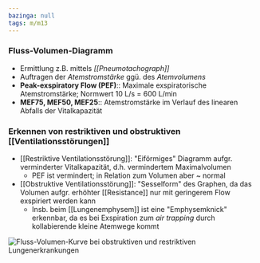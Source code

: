 ```yaml
---
bazinga: null
tags: m/m13
---
```

### Fluss-Volumen-Diagramm
- Ermittlung z.B. mittels *[[Pneumotachograph]]*
- Auftragen der *Atemstromstärke* ggü. des *Atemvolumens*
- **Peak-exspiratory Flow (PEF)**:: Maximale exspiratorische Atemstromstärke; Normwert 10 L/s = 600 L/min
- **MEF75, MEF50, MEF25**:: Atemstromstärke im Verlauf des linearen Abfalls der Vitalkapazität
### Erkennen von restriktiven und obstruktiven [[Ventilationsstörungen]]
- [[Restriktive Ventilationsstörung]]: "Eiförmiges" Diagramm aufgr. verminderter Vitalkapazität, d.h. vermindertem Maximalvolumen
	- PEF ist vermindert; in Relation zum Volumen aber ~ normal
- [[Obstruktive Ventilationsstörung]]: "Sesselform" des Graphen, da das Volumen aufgr. erhöhter [[Resistance]] nur mit geringerem Flow exspiriert werden kann
	- Insb. beim [[Lungenemphysem]] ist eine "Emphysemknick" erkennbar, da es bei Exspiration zum *air trapping* durch kollabierende kleine Atemwege kommt

![Fluss-Volumen-Kurve bei obstruktiven und restriktiven Lungenerkrankungen](https://media-de.amboss.com/media/thumbs/big_5b1fd211e772b.jpg)

